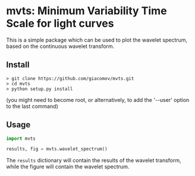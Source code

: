 # mvts: Minimum Variability Time Scale for light curves

This is a simple package which can be used to plot the wavelet spectrum, 
based on the continuous wavelet transform.

## Install

```
> git clone https://github.com/giacomov/mvts.git
> cd mvts
> python setup.py install
```

(you might need to become root, or alternatively, to add the '--user' option 
to the last command)

## Usage

```python
import mvts

results, fig = mvts.wavelet_spectrum()

```

The ```results``` dictionary will contain the results of the wavelet transform,
while the figure will contain the wavelet spectrum.